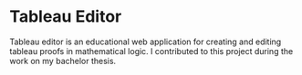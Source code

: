 # Tableau Editor

Tableau editor is an educational web application for creating and editing tableau proofs in mathematical logic. I contributed to this project during the work on my bachelor thesis.
